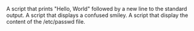 A script that prints "Hello, World" followed by a new line to the standard output.
A script that displays a confused smiley.
A script that display the content of the /etc/passwd file.
